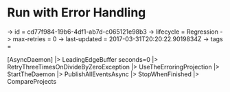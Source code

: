 # Run with Error Handling

-> id = cd77f984-19b6-4df1-ab7d-c065121e98b3
-> lifecycle = Regression
-> max-retries = 0
-> last-updated = 2017-03-31T20:20:22.9019834Z
-> tags = 

[AsyncDaemon]
|> LeadingEdgeBuffer seconds=0
|> RetryThreeTimesOnDivideByZeroException
|> UseTheErroringProjection
|> StartTheDaemon
|> PublishAllEventsAsync
|> StopWhenFinished
|> CompareProjects
~~~
